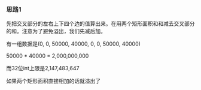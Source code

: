 ### 思路1

先把交叉部分的左右上下四个边的值算出来。在用两个矩形面积和和减去交叉部分的和。注意为了避免溢出，我们先减后加。

有一组数据是(0, 0, 50000, 40000, 0, 0, 50000, 40000)

50000 * 40000 = 2,000,000,000

而32位int上限是2,147,483,647

如果两个矩形面积直接相加的话就溢出了
